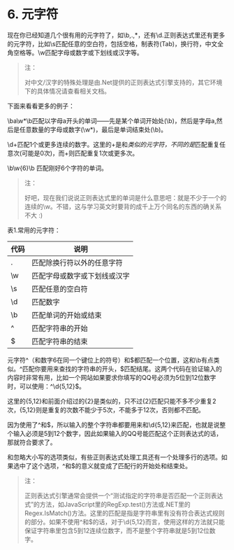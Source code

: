 # 6. 元字符

现在你已经知道几个很有用的元字符了，如\b,.,*，还有\d.正则表达式里还有更多的元字符，比如\s匹配任意的空白符，包括空格，制表符(Tab)，换行符，中文全角空格等。\w匹配字母或数字或下划线或汉字等。

> 注：
> 
> 对中文/汉字的特殊处理是由.Net提供的正则表达式引擎支持的，其它环境下的具体情况请查看相关文档。

下面来看看更多的例子：

\ba\w*\b匹配以字母a开头的单词——先是某个单词开始处(\b)，然后是字母a,然后是任意数量的字母或数字(\w*)，最后是单词结束处(\b)。

\d+匹配1个或更多连续的数字。这里的+是和*类似的元字符，不同的是*匹配重复任意次(可能是0次)，而+则匹配重复1次或更多次。

\b\w{6}\b 匹配刚好6个字符的单词。

> 注：
> 
> 好吧，现在我们说说正则表达式里的单词是什么意思吧：就是不少于一个的连续的\w。不错，这与学习英文时要背的成千上万个同名的东西的确关系不大 :)

表1.常用的元字符：

| 代码 | 说明 |
| -- | -- |
| . | 匹配除换行符以外的任意字符 |
| \w | 匹配字母或数字或下划线或汉字 |
| \s | 匹配任意的空白符 |
| \d | 匹配数字 |
| \b | 匹配单词的开始或结束 |
| ^ | 匹配字符串的开始 |
| $ | 匹配字符串的结束 |

元字符^（和数字6在同一个键位上的符号）和$都匹配一个位置，这和\b有点类似。^匹配你要用来查找的字符串的开头，$匹配结尾。这两个代码在验证输入的内容时非常有用，比如一个网站如果要求你填写的QQ号必须为5位到12位数字时，可以使用：^\d{5,12}$。

这里的{5,12}和前面介绍过的{2}是类似的，只不过{2}匹配只能不多不少重复2次，{5,12}则是重复的次数不能少于5次，不能多于12次，否则都不匹配。

因为使用了^和$，所以输入的整个字符串都要用来和\d{5,12}来匹配，也就是说整个输入必须是5到12个数字，因此如果输入的QQ号能匹配这个正则表达式的话，那就符合要求了。

和忽略大小写的选项类似，有些正则表达式处理工具还有一个处理多行的选项。如果选中了这个选项，^和$的意义就变成了匹配行的开始处和结束处。

> 注：
> 
> 正则表达式引擎通常会提供一个“测试指定的字符串是否匹配一个正则表达式”的方法，如JavaScript里的RegExp.test()方法或.NET里的Regex.IsMatch()方法。这里的匹配是指是字符串里有没有符合表达式规则的部分。如果不使用^和$的话，对于\d{5,12}而言，使用这样的方法就只能保证字符串里包含5到12连续位数字，而不是整个字符串就是5到12位数字。